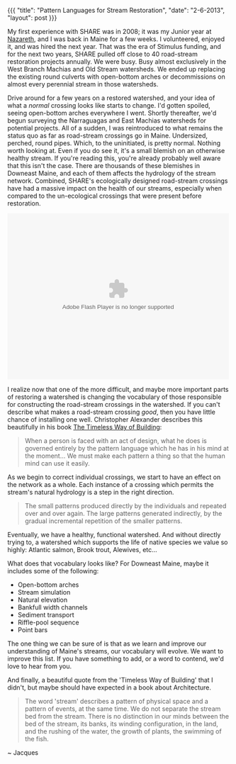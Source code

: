 {{{
  "title": "Pattern Languages for Stream Restoration",
  "date": "2-6-2013",
  "layout": post
}}}

My first experience with SHARE was in 2008; it was my Junior year at [Nazareth](http://www.naz.edu/), and I was back in Maine for a few weeks. I volunteered, enjoyed it, and was hired the next year. That was the era of Stimulus funding, and for the next two years, SHARE pulled off close to 40 road-stream restoration projects annually. We were busy. Busy almost exclusively in the West Branch Machias and Old Stream watersheds. We ended up replacing the existing round culverts with open-bottom arches or decommissions on almost every perennial stream in those watersheds.

Drive around for a few years on a restored watershed, and your idea of what a *normal* crossing looks like starts to change. I'd gotten spoiled, seeing open-bottom arches everywhere I went. Shortly thereafter, we'd begun surveying the Narraguagas and East Machias watersheds for potential projects. All of a sudden, I was reintroduced to what remains the status quo as far as road-stream crossings go in Maine. Undersized, perched, round pipes. Which, to the uninitiated, is pretty normal. Nothing worth looking at. Even if you do see it, it's a small blemish on an otherwise healthy stream. If you're reading this, you're already probably well aware that this isn't the case. There are thousands of these blemishes in Downeast Maine, and each of them affects the hydrology of the stream network. Combined, SHARE's ecologically designed road-stream crossings have had a massive impact on the health of our streams, especially when compared to the un-ecological crossings that were present before restoration.

<object width="700" height="525"> <param name="flashvars" value="offsite=true&lang=en-us&page_show_url=%2Fphotos%2Fsalmonhabitat%2Fsets%2F72157632703912974%2Fshow%2F&page_show_back_url=%2Fphotos%2Fsalmonhabitat%2Fsets%2F72157632703912974%2F&set_id=72157632703912974&jump_to="></param> <param name="movie" value="http://www.flickr.com/apps/slideshow/show.swf?v=124984"></param> <param name="allowFullScreen" value="true"></param><embed type="application/x-shockwave-flash" src="http://www.flickr.com/apps/slideshow/show.swf?v=124984" allowFullScreen="true" flashvars="offsite=true&lang=en-us&page_show_url=%2Fphotos%2Fsalmonhabitat%2Fsets%2F72157632703912974%2Fshow%2F&page_show_back_url=%2Fphotos%2Fsalmonhabitat%2Fsets%2F72157632703912974%2F&set_id=72157632703912974&jump_to=" width="500" height="375"></embed></object>


I realize now that one of the more difficult, and maybe more important parts of restoring a watershed is changing the vocabulary of those responsible for constructing the road-stream crossings in the watershed. If you can't describe what makes a road-stream crossing *good*, then you have little chance of installing one well. Christopher Alexander describes this beautifully in his book [The Timeless Way of Building](http://www.goodreads.com/book/show/106728.The_Timeless_Way_of_Building):

> When a person is faced with an act of design, what he does is governed entirely by the pattern language which he has in his mind at the moment... We must make each pattern a thing so that the human mind can use it easily.

As we begin to correct individual crossings, we start to have an effect on the network as a whole. Each instance of a crossing which permits the stream's natural hydrology is a step in the right direction. 

> The small patterns produced directly by the individuals and repeated over and over again. The large patterns generated indirectly, by the gradual incremental repetition of the smaller patterns.

Eventually, we have a healthy, functional watershed. And without directly trying to, a watershed which supports the life of native species we value so highly: Atlantic salmon, Brook trout, Alewives, etc...

What does that vocabulary looks like? For Downeast Maine, maybe it includes some of the following:

- Open-bottom arches
- Stream simulation
- Natural elevation
- Bankfull width channels
- Sediment transport
- Riffle-pool sequence
- Point bars

The one thing we can be sure of is that as we learn and improve our understanding of Maine's streams, our vocabulary will evolve. We want to improve this list. If you have something to add, or a word to contend, we'd love to hear from you.

And finally, a beautiful quote from the 'Timeless Way of Building' that I didn't, but maybe should have expected in a book about Architecture.

> The word 'stream' describes a pattern of physical space and a pattern of events, at the same time. We do not separate the stream bed from the stream. There is no distinction in our minds between the bed of the stream, its banks, its winding configuration, in the land, and the rushing of the water, the growth of plants, the swimming of the fish.

~ Jacques
